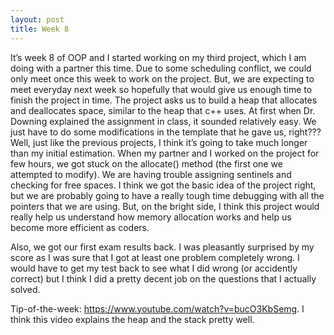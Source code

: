 ```yaml
---
layout: post
title: Week 8 
---
```

It’s week 8 of OOP and I started working on my third project, which I am doing with a partner this time. Due to some scheduling conflict, we could only meet once this week to work on the project. But, we are expecting to meet everyday next week so hopefully that would give us enough time to finish the project in time. The project asks us to build a heap that allocates and deallocates space, similar to the heap that c++ uses. At first when Dr. Downing explained the assignment in class, it sounded relatively easy. We just have to do some modifications in the template that he gave us, right??? Well, just like the previous projects, I think it’s going to take much longer than my initial estimation. When my partner and I worked on the project for few hours, we got stuck on the allocate() method (the first one we attempted to modify). We are having trouble assigning sentinels and checking for free spaces. I think we got the basic idea of the project right, but we are probably going to have a really tough time debugging with all the pointers that we are using. But, on the bright side, I think this project would really help us understand how memory allocation works and help us become more efficient as coders. 

Also, we got our first exam results back. I was pleasantly surprised by my score as I was sure that I got at least one problem completely wrong. I would have to get my test back to see what I did wrong (or accidently correct) but I think I did a pretty decent job on the questions that I actually solved. 

Tip-of-the-week: https://www.youtube.com/watch?v=bucO3KbSemg. I think this video explains the heap and the stack pretty well. 
